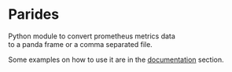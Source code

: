 # Parides

Python module to convert prometheus metrics data  
to a panda frame or a comma separated file. 

Some examples on how to use it are in the [documentation](docs/index.md)
section.